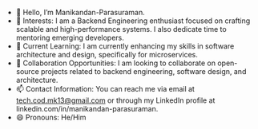 - 👋 Hello, I’m Manikandan-Parasuraman.
- 👀 Interests: I am a Backend Engineering enthusiast focused on crafting scalable and high-performance systems. I also dedicate time to mentoring emerging developers.
- 🌱 Current Learning: I am currently enhancing my skills in software architecture and design, specifically for microservices.
- 💞️ Collaboration Opportunities: I am looking to collaborate on open-source projects related to backend engineering, software design, and architecture.
- 📫 Contact Information: You can reach me via email at tech.cod.mk13@gmail.com or through my LinkedIn profile at linkedin.com/in/manikandan-parasuraman.
- 😄 Pronouns: He/Him

<!---
Manikandan-Parasuraman/Manikandan-Parasuraman is a ✨ special ✨ repository because its `README.md` (this file) appears on your GitHub profile.
You can click the Preview link to take a look at your changes.
--->
